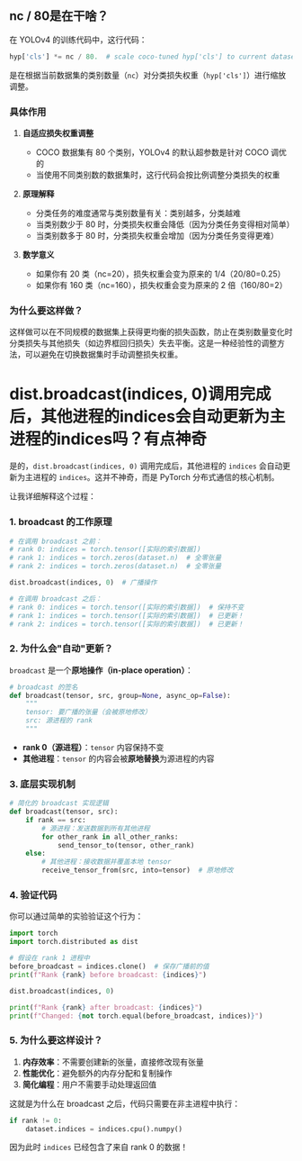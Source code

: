 ## nc / 80是在干啥？
在 YOLOv4 的训练代码中，这行代码：

```python
hyp['cls'] *= nc / 80.  # scale coco-tuned hyp['cls'] to current dataset
```

是在根据当前数据集的类别数量（`nc`）对分类损失权重（`hyp['cls']`）进行缩放调整。

### 具体作用

1. **自适应损失权重调整**
   - COCO 数据集有 80 个类别，YOLOv4 的默认超参数是针对 COCO 调优的
   - 当使用不同类别数的数据集时，这行代码会按比例调整分类损失的权重

2. **原理解释**
   - 分类任务的难度通常与类别数量有关：类别越多，分类越难
   - 当类别数少于 80 时，分类损失权重会降低（因为分类任务变得相对简单）
   - 当类别数多于 80 时，分类损失权重会增加（因为分类任务变得更难）

3. **数学意义**
   - 如果你有 20 类（nc=20），损失权重会变为原来的 1/4（20/80=0.25）
   - 如果你有 160 类（nc=160），损失权重会变为原来的 2 倍（160/80=2）

### 为什么要这样做？

这样做可以在不同规模的数据集上获得更均衡的损失函数，防止在类别数量变化时分类损失与其他损失（如边界框回归损失）失去平衡。这是一种经验性的调整方法，可以避免在切换数据集时手动调整损失权重。


# dist.broadcast(indices, 0)调用完成后，其他进程的indices会自动更新为主进程的indices吗？有点神奇
是的，`dist.broadcast(indices, 0)` 调用完成后，其他进程的 `indices` 会自动更新为主进程的 `indices`。这并不神奇，而是 PyTorch 分布式通信的核心机制。

让我详细解释这个过程：

### 1. broadcast 的工作原理

```python
# 在调用 broadcast 之前：
# rank 0: indices = torch.tensor([实际的索引数据])
# rank 1: indices = torch.zeros(dataset.n)  # 全零张量
# rank 2: indices = torch.zeros(dataset.n)  # 全零张量

dist.broadcast(indices, 0)  # 广播操作

# 在调用 broadcast 之后：
# rank 0: indices = torch.tensor([实际的索引数据])  # 保持不变
# rank 1: indices = torch.tensor([实际的索引数据])  # 已更新！
# rank 2: indices = torch.tensor([实际的索引数据])  # 已更新！
```

### 2. 为什么会"自动"更新？

`broadcast` 是一个**原地操作（in-place operation）**：

```python
# broadcast 的签名
def broadcast(tensor, src, group=None, async_op=False):
    """
    tensor: 要广播的张量（会被原地修改）
    src: 源进程的 rank
    """
```

- **rank 0（源进程）**：`tensor` 内容保持不变
- **其他进程**：`tensor` 的内容会被**原地替换**为源进程的内容

### 3. 底层实现机制

```python
# 简化的 broadcast 实现逻辑
def broadcast(tensor, src):
    if rank == src:
        # 源进程：发送数据到所有其他进程
        for other_rank in all_other_ranks:
            send_tensor_to(tensor, other_rank)
    else:
        # 其他进程：接收数据并覆盖本地 tensor
        receive_tensor_from(src, into=tensor)  # 原地修改
```

### 4. 验证代码

你可以通过简单的实验验证这个行为：

```python
import torch
import torch.distributed as dist

# 假设在 rank 1 进程中
before_broadcast = indices.clone()  # 保存广播前的值
print(f"Rank {rank} before broadcast: {indices}")

dist.broadcast(indices, 0)

print(f"Rank {rank} after broadcast: {indices}")
print(f"Changed: {not torch.equal(before_broadcast, indices)}")
```

### 5. 为什么要这样设计？

1. **内存效率**：不需要创建新的张量，直接修改现有张量
2. **性能优化**：避免额外的内存分配和复制操作
3. **简化编程**：用户不需要手动处理返回值

这就是为什么在 broadcast 之后，代码只需要在非主进程中执行：
```python
if rank != 0:
    dataset.indices = indices.cpu().numpy()
```

因为此时 `indices` 已经包含了来自 rank 0 的数据！